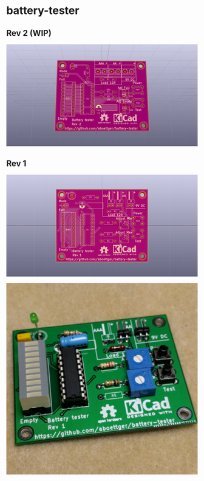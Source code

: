 # battery-tester

## Rev 2 (WIP)

![Revision 1](./Batterietester_rev2.png)

## Rev 1

![Revision 1](./Batterietester.png)

![Revision 1](./preview.jpeg)
